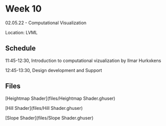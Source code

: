 # Week 10

02.05.22 - Computational Visualization
  
Location: LVML

## Schedule
11:45-12:30, Introduction to computational vizualization by Ilmar Hurkxkens

12:45-13:30, Design development and Support

## Files

[Heightmap Shader](files/Heightmap Shader.ghuser)

[Hill Shader](files/Hill Shader.ghuser)

[Slope Shader](files/Slope Shader.ghuser)


